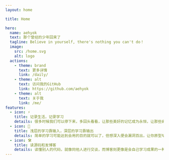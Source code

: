 ```yaml
---
layout: home

title: Home

hero:
  name: aehyok
  text: 那个曾经的少年回来了
  tagline: Believe in yourself, there's nothing you can't do！
  image:
    src: /home.svg
    alt: logo
  actions:
    - theme: brand
      text: 更多详情
      link: /daily/
    - theme: alt
      text: 访问我的GitHub
      link: https://github.com/aehyok
    - theme: alt
      text: 关于我
      link: /me/
features:
  - icon: ⚡️ 
    title: 记录生活，记录学习
    details: 很多时候我们可以停下来，多回头看看，让那些美好的记忆成为永恒，让那些痛苦成为我们的财富
  - icon: 🖖
    title: 浅层的学习靠输入，深层的学习靠输出
    details: 简单的学习可能达到会用的目的就可以了，但想深入便会漏洞百出，让你原型毕露，所以对原理和细节的捕捉要融会贯通，更要进行系统性的学习
  - icon: 🛠️
    title: 读源码和发博客
    details: 读懂别人的代码，就像同他人进行交谈，而博客则更像是会自己学习成果的一种展示，最重要的是取悦自己，而非在意那些
---
```


<script setup>
import middle from '../src/components/middle.vue'
</script>

<middle />